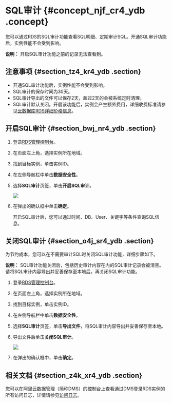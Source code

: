 # SQL审计 {#concept_njf_cr4_ydb .concept}

您可以通过RDS的SQL审计功能查看SQL明细、定期审计SQL。开通SQL审计功能后，实例性能不会受到影响。

**说明：** 开启SQL审计功能之前的记录无法查看到。

## 注意事项 {#section_tz4_kr4_ydb .section}

-   开通SQL审计功能后，实例性能不会受到影响。
-   SQL审计的保存时间为30天。
-   SQL审计导出的文件可以保存2天，超过2天的会被系统定时清理。
-   SQL审计默认关闭。开启该功能后，实例会产生额外费用，详细收费标准请参见[云数据库RDS详细价格信息](https://www.aliyun.com/price/product#/rds/detail)。

## 开启SQL审计 {#section_bwj_nr4_ydb .section}

1.  登录[RDS管理控制台](https://rds.console.aliyun.com/)。
2.  在页面左上角，选择实例所在地域。
3.  找到目标实例，单击实例ID。
4.  在左侧导航栏中单击**数据安全性**。
5.  选择**SQL审计**页签，单击**开启SQL审计**。

    ![](http://static-aliyun-doc.oss-cn-hangzhou.aliyuncs.com/assets/img/7947/154469287921214_zh-CN.png)

6.  在弹出的确认框中单击**确定**。

    开启SQL审计后，您可以通过时间、DB、User、关键字等条件查询SQL信息。


## 关闭SQL审计 {#section_o4j_sr4_ydb .section}

为节约成本，您可以在不需要审计SQL时关闭SQL审计功能，详细步骤如下。

**说明：** SQL审计功能关闭后，包括历史审计内容在内的SQL审计记录会被清空。请将SQL审计内容导出并妥善保存至本地后，再关闭SQL审计功能。

1.  登录[RDS管理控制台](https://rds.console.aliyun.com/)。
2.  在页面左上角，选择实例所在地域。
3.  找到目标实例，单击实例ID。
4.  在左侧导航栏中单击**数据安全性**。
5.  选择**SQL审计**页签，单击**导出文件**，将SQL审计内容导出并妥善保存至本地。
6.  导出文件后单击**关闭SQL审计**。

    ![](http://static-aliyun-doc.oss-cn-hangzhou.aliyuncs.com/assets/img/7947/154469287934230_zh-CN.png)

7.  在弹出的确认框中，单击**确定**。

## 相关文档 {#section_z4k_xr4_ydb .section}

您可以在阿里云数据管理（简称DMS）的控制台上查看通过DMS登录RDS实例的所有访问日志，详情请参见[访问日志](https://help.aliyun.com/document_detail/47574.html)。

